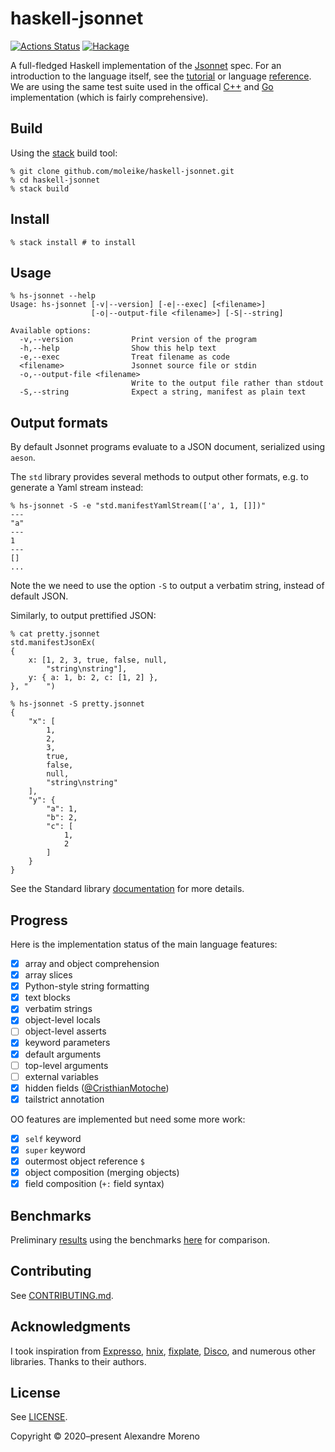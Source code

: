 # haskell-jsonnet

[![Actions Status](https://github.com/moleike/haskell-jsonnet/workflows/build/badge.svg)](https://github.com/moleike/haskell-jsonnet/actions)
[![Hackage](https://img.shields.io/hackage/v/jsonnet?style=flat)](https://hackage.haskell.org/package/jsonnet)


A full-fledged Haskell implementation of the [Jsonnet][jsonnet] spec.
For an introduction to the language itself, see the [tutorial][tutorial] or language [reference][reference].
We are using the same test suite used in the offical [C++][cpp-jsonnet] and [Go][go-jsonnet] implementation (which is fairly comprehensive).

## Build

Using the [stack][stack] build tool:

```console
% git clone github.com/moleike/haskell-jsonnet.git
% cd haskell-jsonnet
% stack build
```

## Install

```console
% stack install # to install
```

## Usage

```console
% hs-jsonnet --help
Usage: hs-jsonnet [-v|--version] [-e|--exec] [<filename>] 
                  [-o|--output-file <filename>] [-S|--string]

Available options:
  -v,--version             Print version of the program
  -h,--help                Show this help text
  -e,--exec                Treat filename as code
  <filename>               Jsonnet source file or stdin
  -o,--output-file <filename>
                           Write to the output file rather than stdout
  -S,--string              Expect a string, manifest as plain text
```

## Output formats

By default Jsonnet programs evaluate to a JSON document, serialized using `aeson`. 

The `std` library provides several methods to output other formats, e.g. 
to generate a Yaml stream instead:

``` console
% hs-jsonnet -S -e "std.manifestYamlStream(['a', 1, []])"
---
"a"
---
1
---
[]
...
```

Note the we need to use the option `-S` to output a verbatim string, instead of default JSON.

Similarly, to output prettified JSON: 

``` console
% cat pretty.jsonnet 
std.manifestJsonEx(
{
    x: [1, 2, 3, true, false, null,
        "string\nstring"],
    y: { a: 1, b: 2, c: [1, 2] },
}, "    ")

% hs-jsonnet -S pretty.jsonnet
{
    "x": [
        1,
        2,
        3,
        true,
        false,
        null,
        "string\nstring"
    ],
    "y": {
        "a": 1,
        "b": 2,
        "c": [
            1,
            2
        ]
    }
}
```

See the Standard library [documentation][stdlib] for more details.

## Progress

Here is the implementation status of the main language features:

- [X] array and object comprehension
- [X] array slices
- [X] Python-style string formatting
- [X] text blocks
- [X] verbatim strings
- [X] object-level locals
- [ ] object-level asserts
- [X] keyword parameters
- [X] default arguments
- [ ] top-level arguments
- [ ] external variables
- [X] hidden fields ([@CristhianMotoche](https://github.com/CristhianMotoche)) 
- [X] tailstrict annotation

OO features are implemented but need some more work:

- [X] `self` keyword
- [X] `super` keyword
- [X] outermost object reference `$`
- [X] object composition (merging objects)
- [X] field composition (`+:` field syntax)

[//]: # "Implementation overview"

## Benchmarks

Preliminary [results][benchmark-gist] using the benchmarks [here][cpp-benchmarks] 
for comparison.

## Contributing

See [CONTRIBUTING.md][contributing].

## Acknowledgments

I took inspiration from [Expresso][Expresso], [hnix][hnix], [fixplate][fixplate], [Disco][disco], 
and numerous other libraries. Thanks to their authors.

## License

See [LICENSE][license].

Copyright © 2020–present Alexandre Moreno

[jsonnet]: https://jsonnet.org/
[tutorial]: https://jsonnet.org/learning/tutorial.html
[reference]: https://jsonnet.org/ref/language.html
[stack]: https://docs.haskellstack.org/en/stable/README
[Expresso]: https://github.com/willtim/Expresso
[hnix]: https://github.com/haskell-nix/hnix
[fixplate]: https://hackage.haskell.org/package/fixplate
[disco]: https://github.com/disco-lang/disco
[contributing]: https://github.com/moleike/haskell-jsonnet/blob/master/CONTRIBUTING.md
[license]: https://github.com/moleike/haskell-jsonnet/blob/master/LICENSE
[cpp-jsonnet]: https://github.com/google/jsonnet
[cpp-benchmarks]: https://github.com/google/jsonnet/tree/master/benchmarks
[go-jsonnet]: https://github.com/google/go-jsonnet
[benchmark-gist]: https://gist.github.com/moleike/17d5de15be06b05ddad317fe1fcf95a5
[stdlib]: https://jsonnet.org/ref/stdlib.html
